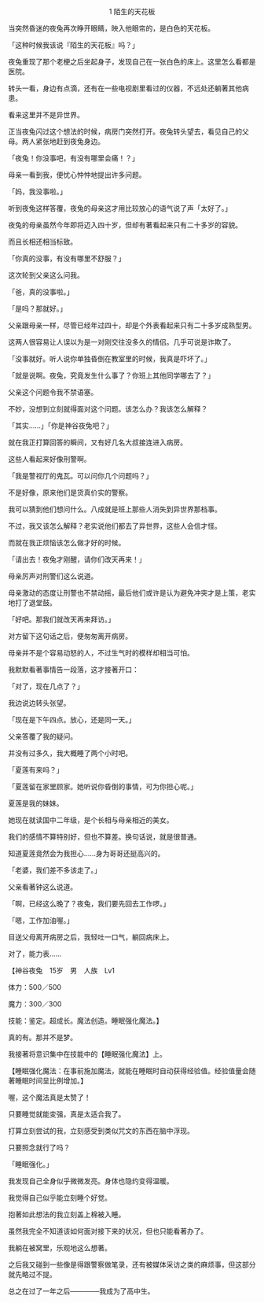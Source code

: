 <p align="center">1 陌生的天花板</p>

当突然昏迷的夜兔再次睁开眼睛，映入他眼帘的，是白色的天花板。

「这种时候我该说『陌生的天花板』吗？」

夜兔重现了那个老梗之后坐起身子，发现自己在一张白色的床上。这里怎么看都是医院。

转头一看，身边有点滴，还有在一些电视剧里看过的仪器，不远处还躺著其他病患。

看来这里并不是异世界。

正当夜兔闪过这个想法的时候，病房门突然打开。夜兔转头望去，看见自己的父母。两人紧张地赶到夜兔身边。

「夜兔！你没事吧，有没有哪里会痛！？」

母亲一看到我，便忧心忡忡地提出许多问题。

「妈，我没事啦。」

听到夜兔这样答覆，夜兔的母亲这才用比较放心的语气说了声「太好了。」

夜兔的母亲虽然今年即将迈入四十岁，但却有著看起来只有二十多岁的容貌。

而且长相还相当标致。

「你真的没事，有没有哪里不舒服？」

这次轮到父亲这么问我。

「爸，真的没事啦。」

「是吗？那就好。」

父亲跟母亲一样，尽管已经年过四十，却是个外表看起来只有二十多岁成熟型男。

这两人很容易让人误以为是一对刚交往没多久的情侣。几乎可说是诈欺了。

「没事就好。听人说你单独昏倒在教室里的时候，我真是吓坏了。」

「就是说啊。夜兔，究竟发生什么事了？你班上其他同学哪去了？」

父亲这个问题令我不禁语塞。

不妙，没想到立刻就得面对这个问题。该怎么办？我该怎么解释？

「其实……」「你是神谷夜兔吧？」

就在我正打算回答的瞬间，又有好几名大叔接连进入病房。

这些人看起来好像刑警啊。

「我是警视厅的鬼瓦。可以问你几个问题吗？」

不是好像，原来他们是货真价实的警察。

我可以猜到他们想问什么。八成就是班上那些人消失到异世界那档事。

不过，我又该怎么解释？老实说他们都去了异世界，这些人会信才怪。

而就在我正烦恼该怎么做才好的时候。

「请出去！夜兔才刚醒，请你们改天再来！」

母亲厉声对刑警们这么说道。

母亲激动的态度让刑警也不禁动摇，最后他们或许是认为避免冲突才是上策，老实地打了退堂鼓。

「好吧。那我们就改天再来拜访。」

对方留下这句话之后，便匆匆离开病房。

母亲并不是个容易动怒的人，不过生气时的模样却相当可怕。

我默默看著事情告一段落，这才接著开口：

「对了，现在几点了？」

我边说边转头张望。

「现在是下午四点。放心，还是同一天。」

父亲答覆了我的疑问。

并没有过多久，我大概睡了两个小时吧。

「夏莲有来吗？」

「夏莲留在家里顾家。她听说你昏倒的事情，可为你担心呢。」

夏莲是我的妹妹。

她现在就读国中二年级，是个长相与母亲相近的美女。

我们的感情不算特别好，但也不算差。换句话说，就是很普通。

知道夏莲竟然会为我担心……身为哥哥还挺高兴的。

「老婆，我们差不多该走了。」

父亲看著钟这么说道。

「啊，已经这么晚了？夜兔，我们要先回去工作啰。」

「嗯，工作加油喔。」

目送父母离开病房之后，我轻吐一口气，躺回病床上。

对了，能力表……

【神谷夜兔　15岁　男　人族　Lv1

体力：500／500

魔力：300／300

技能：鉴定。超成长。魔法创造。睡眠强化魔法。】

真的有。那并不是梦。

我接著将意识集中在技能中的【睡眠强化魔法】上。

【睡眠强化魔法：在事前施加魔法，就能在睡眠时自动获得经验值。经验值量会随著睡眠时间呈比例增加。】

喔，这个魔法真是太赞了！

只要睡觉就能变强，真是太适合我了。

打算立刻尝试的我，立刻感受到类似咒文的东西在脑中浮现。

只要照念就行了吗？

「睡眠强化。」

我发现自己全身似乎微微发亮。身体也隐约变得温暖。

我觉得自己似乎能立刻睡个好觉。

抱著如此想法的我立刻盖上棉被入睡。

虽然我完全不知道该如何面对接下来的状况，但也只能看著办了。

我躺在被窝里，乐观地这么想著。

之后我又碰到一些像是得跟警察做笔录，还有被媒体采访之类的麻烦事，但这部分就先略过不提。

总之在过了一年之后──────我成为了高中生。

